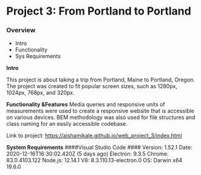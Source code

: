 # Project 3: From Portland to Portland

### Overview
* Intro
* Functionality
* Sys Requirements

**Intro**

This project is about taking a trip from Portland, Maine to Portland, Oregon. The project was created to fit popular screen sizes, such as 1280px, 1024px, 768px, and 320px. 

**Functionality &Features**
Media queries and responsive units of measurements were used to create a responsive website that is accessible on various devices. BEM methodology was also used for file structures and class naming for an easily accessible codebase. 

Link to project: https://aishamikale.github.io/web_project_3/index.html

**System Requirements**
####Visual Studio Code ####
Version: 1.52.1
Date: 2020-12-16T16:30:02.420Z (5 days ago)
Electron: 9.3.5
Chrome: 83.0.4103.122
Node.js: 12.14.1
V8: 8.3.110.13-electron.0
OS: Darwin x64 19.6.0